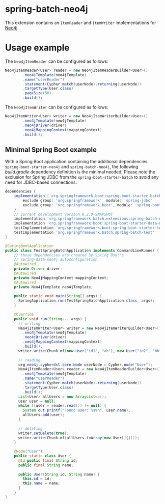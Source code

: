 # spring-batch-neo4j

This extension contains an `ItemReader` and `ItemWriter` implementations for [Neo4j](https://neo4j.com).

# Usage example

The `Neo4jItemReader` can be configured as follows:

```java
Neo4jItemReader<User> reader = new Neo4jItemReaderBuilder<User>()
        .neo4jTemplate(neo4jTemplate)
        .name("userReader")
        .statement(Cypher.match(userNode).returning(userNode))
        .targetType(User.class)
        .pageSize(50)
        .build();
```

The `Neo4jItemWriter` can be configured as follows:

```java
Neo4jItemWriter<User> writer = new Neo4jItemWriterBuilder<User>()
        .neo4jTemplate(neo4jTemplate)
        .neo4jDriver(driver)
        .neo4jMappingContext(mappingContext)
        .build();
```

## Minimal Spring Boot example

With a Spring Boot application containing the additional dependencies `spring-boot-starter-neo4j` and `spring-batch-neo4j`,
the following _build.gradle_ dependency definition is the minimal needed. 
Please note the exclusion for Spring JDBC from the `spring-boot-starter-batch` to avoid any need for JDBC-based connections.

```groovy
dependencies {
    implementation ('org.springframework.boot:spring-boot-starter-batch') {
        exclude group: 'org.springframework', module: 'spring-jdbc'
        exclude group: 'org.springframework.boot', module: 'spring-boot-starter-jdbc'
    }
    // current development version 0.2.0-SNAPSHOT
    implementation 'org.springframework.batch.extensions:spring-batch-neo4j'
    implementation 'org.springframework.boot:spring-boot-starter-data-neo4j'
    testImplementation 'org.springframework.boot:spring-boot-starter-test'
    testImplementation 'org.springframework.batch:spring-batch-test'
}
```

```java
@SpringBootApplication
public class TestSpringBatchApplication implements CommandLineRunner {
    // those dependencies are created by Spring Boot's
    // spring-data-neo4j autoconfiguration
    @Autowired
    private Driver driver;
    @Autowired
    private Neo4jMappingContext mappingContext;
    @Autowired
    private Neo4jTemplate neo4jTemplate;
  
    public static void main(String[] args) {
      SpringApplication.run(TestSpringBatchApplication.class, args);
    }
  
    @Override
    public void run(String... args) {
      // writing
      Neo4jItemWriter<User> writer = new Neo4jItemWriterBuilder<User>()
        .neo4jTemplate(neo4jTemplate)
        .neo4jDriver(driver)
        .neo4jMappingContext(mappingContext)
        .build();
      writer.write(Chunk.of(new User("id1", "ab"), new User("id2", "bb")));
      
      // reading
      org.neo4j.cypherdsl.core.Node userNode = Cypher.node("User");
      Neo4jItemReader<User> reader = new Neo4jItemReaderBuilder<User>()
        .neo4jTemplate(neo4jTemplate)
        .name("userReader")
        .statement(Cypher.match(userNode).returning(userNode))
        .targetType(User.class)
        .build();
      List<User> allUsers = new ArrayList<>();
      User user = null;
      while ((user = reader.read()) != null) {
        System.out.printf("Found user: %s%n", user.name);
        allUsers.add(user);
      }
      
      // deleting
      writer.setDelete(true);
      writer.write(Chunk.of(allUsers.toArray(new User[]{})));
    }
  
    @Node("User")
    public static class User {
      @Id public final String id;
      public final String name;
      
      public User(String id, String name) {
        this.id = id;
        this.name = name;
      }
    }
}
```